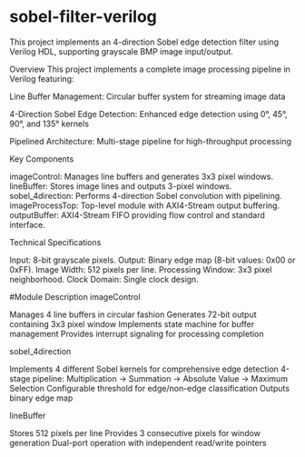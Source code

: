 # sobel-filter-verilog
This project implements an 4-direction Sobel edge detection filter using Verilog HDL, supporting grayscale BMP image input/output.


Overview
This project implements a complete image processing pipeline in Verilog featuring:

Line Buffer Management: Circular buffer system for streaming image data

4-Direction Sobel Edge Detection: Enhanced edge detection using 0°, 45°, 90°, and 135° kernels


Pipelined Architecture: Multi-stage pipeline for high-throughput processing



Key Components

imageControl: Manages line buffers and generates 3x3 pixel windows.
lineBuffer: Stores image lines and outputs 3-pixel windows.
sobel_4direction: Performs 4-direction Sobel convolution with pipelining.
imageProcessTop: Top-level module with AXI4-Stream output buffering.
outputBuffer: AXI4-Stream FIFO providing flow control and standard interface.


Technical Specifications

Input: 8-bit grayscale pixels.
Output: Binary edge map (8-bit values: 0x00 or 0xFF).
Image Width: 512 pixels per line.
Processing Window: 3x3 pixel neighborhood.
Clock Domain: Single clock design.



#Module Description
imageControl

Manages 4 line buffers in circular fashion
Generates 72-bit output containing 3x3 pixel window
Implements state machine for buffer management
Provides interrupt signaling for processing completion

sobel_4direction

Implements 4 different Sobel kernels for comprehensive edge detection
4-stage pipeline: Multiplication → Summation → Absolute Value → Maximum Selection
Configurable threshold for edge/non-edge classification
Outputs binary edge map

lineBuffer

Stores 512 pixels per line
Provides 3 consecutive pixels for window generation
Dual-port operation with independent read/write pointers
